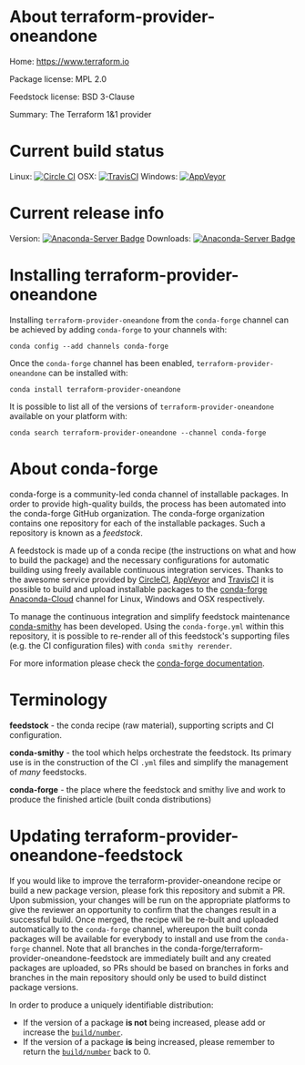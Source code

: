 About terraform-provider-oneandone
==================================

Home: https://www.terraform.io

Package license: MPL 2.0

Feedstock license: BSD 3-Clause

Summary: The Terraform 1&1 provider



Current build status
====================

Linux: [![Circle CI](https://circleci.com/gh/conda-forge/terraform-provider-oneandone-feedstock.svg?style=shield)](https://circleci.com/gh/conda-forge/terraform-provider-oneandone-feedstock)
OSX: [![TravisCI](https://travis-ci.org/conda-forge/terraform-provider-oneandone-feedstock.svg?branch=master)](https://travis-ci.org/conda-forge/terraform-provider-oneandone-feedstock)
Windows: [![AppVeyor](https://ci.appveyor.com/api/projects/status/github/conda-forge/terraform-provider-oneandone-feedstock?svg=True)](https://ci.appveyor.com/project/conda-forge/terraform-provider-oneandone-feedstock/branch/master)

Current release info
====================
Version: [![Anaconda-Server Badge](https://anaconda.org/conda-forge/terraform-provider-oneandone/badges/version.svg)](https://anaconda.org/conda-forge/terraform-provider-oneandone)
Downloads: [![Anaconda-Server Badge](https://anaconda.org/conda-forge/terraform-provider-oneandone/badges/downloads.svg)](https://anaconda.org/conda-forge/terraform-provider-oneandone)

Installing terraform-provider-oneandone
=======================================

Installing `terraform-provider-oneandone` from the `conda-forge` channel can be achieved by adding `conda-forge` to your channels with:

```
conda config --add channels conda-forge
```

Once the `conda-forge` channel has been enabled, `terraform-provider-oneandone` can be installed with:

```
conda install terraform-provider-oneandone
```

It is possible to list all of the versions of `terraform-provider-oneandone` available on your platform with:

```
conda search terraform-provider-oneandone --channel conda-forge
```


About conda-forge
=================

conda-forge is a community-led conda channel of installable packages.
In order to provide high-quality builds, the process has been automated into the
conda-forge GitHub organization. The conda-forge organization contains one repository
for each of the installable packages. Such a repository is known as a *feedstock*.

A feedstock is made up of a conda recipe (the instructions on what and how to build
the package) and the necessary configurations for automatic building using freely
available continuous integration services. Thanks to the awesome service provided by
[CircleCI](https://circleci.com/), [AppVeyor](http://www.appveyor.com/)
and [TravisCI](https://travis-ci.org/) it is possible to build and upload installable
packages to the [conda-forge](https://anaconda.org/conda-forge)
[Anaconda-Cloud](http://docs.anaconda.org/) channel for Linux, Windows and OSX respectively.

To manage the continuous integration and simplify feedstock maintenance
[conda-smithy](http://github.com/conda-forge/conda-smithy) has been developed.
Using the ``conda-forge.yml`` within this repository, it is possible to re-render all of
this feedstock's supporting files (e.g. the CI configuration files) with ``conda smithy rerender``.

For more information please check the [conda-forge documentation](https://conda-forge.org/docs/).

Terminology
===========

**feedstock** - the conda recipe (raw material), supporting scripts and CI configuration.

**conda-smithy** - the tool which helps orchestrate the feedstock.
                   Its primary use is in the construction of the CI ``.yml`` files
                   and simplify the management of *many* feedstocks.

**conda-forge** - the place where the feedstock and smithy live and work to
                  produce the finished article (built conda distributions)


Updating terraform-provider-oneandone-feedstock
===============================================

If you would like to improve the terraform-provider-oneandone recipe or build a new
package version, please fork this repository and submit a PR. Upon submission,
your changes will be run on the appropriate platforms to give the reviewer an
opportunity to confirm that the changes result in a successful build. Once
merged, the recipe will be re-built and uploaded automatically to the
`conda-forge` channel, whereupon the built conda packages will be available for
everybody to install and use from the `conda-forge` channel.
Note that all branches in the conda-forge/terraform-provider-oneandone-feedstock are
immediately built and any created packages are uploaded, so PRs should be based
on branches in forks and branches in the main repository should only be used to
build distinct package versions.

In order to produce a uniquely identifiable distribution:
 * If the version of a package **is not** being increased, please add or increase
   the [``build/number``](http://conda.pydata.org/docs/building/meta-yaml.html#build-number-and-string).
 * If the version of a package **is** being increased, please remember to return
   the [``build/number``](http://conda.pydata.org/docs/building/meta-yaml.html#build-number-and-string)
   back to 0.